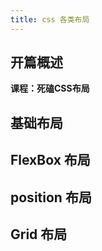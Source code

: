 ```yaml
---
title: css 各类布局
---
```


## 开篇概述

**课程：死磕CSS布局**

##  基础布局

## FlexBox 布局

## position 布局

## Grid 布局